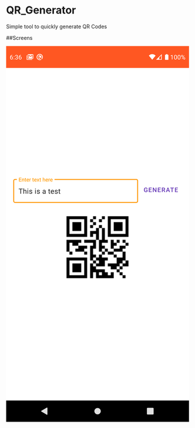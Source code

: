 # QR_Generator
Simple tool to quickly generate QR Codes

##Screens

![QR Generator](https://github.com/Noblepal/QR_Generator/blob/master/screens/Screenshot_1599924987.png)
